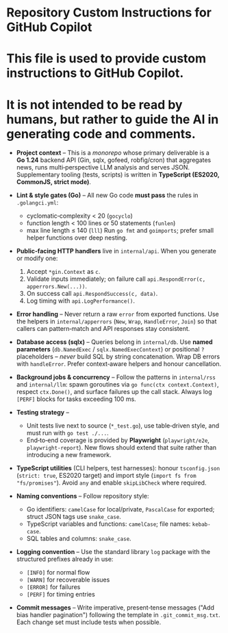 # Repository Custom Instructions for GitHub Copilot

# This file is used to provide custom instructions to GitHub Copilot.
# It is not intended to be read by humans, but rather to guide the AI in generating code and comments.

- **Project context** – This is a *monorepo* whose primary deliverable is a **Go 1.24** backend API (Gin, sqlx, gofeed, robfig/cron) that aggregates news, runs multi‑perspective LLM analysis and serves JSON.  Supplementary tooling (tests, scripts) is written in **TypeScript (ES2020, CommonJS, strict mode)**.

- **Lint & style gates (Go)** – All new Go code **must pass** the rules in `.golangci.yml`:
  - cyclomatic‑complexity < 20 (`gocyclo`)
  - function length < 100 lines or 50 statements (`funlen`)
  - max line length ≤ 140 (`lll`)
  Run `go fmt` and `goimports`; prefer small helper functions over deep nesting.

- **Public‑facing HTTP handlers** live in `internal/api`.  When you generate or modify one:
  1. Accept `*gin.Context` as `c`.
  2. Validate inputs immediately; on failure call `api.RespondError(c, apperrors.New(...))`.
  3. On success call `api.RespondSuccess(c, data)`.
  4. Log timing with `api.LogPerformance()`.

- **Error handling** – Never return a raw `error` from exported functions.  Use the helpers in `internal/apperrors` (`New`, `Wrap`, `HandleError`, `Join`) so that callers can pattern‑match and API responses stay consistent.

- **Database access (sqlx)** – Queries belong in `internal/db`.  Use **named parameters** (`db.NamedExec` / `sqlx.NamedExecContext`) or positional `?` placeholders – *never* build SQL by string concatenation.  Wrap DB errors with `handleError`.  Prefer context‑aware helpers and honour cancellation.

- **Background jobs & concurrency** – Follow the patterns in `internal/rss` and `internal/llm`: spawn goroutines via `go func(ctx context.Context)`, respect `ctx.Done()`, and surface failures up the call stack.  Always log `[PERF]` blocks for tasks exceeding 100 ms.

- **Testing strategy** –
  - Unit tests live next to source (`*_test.go`), use table‑driven style, and must run with `go test ./...`.
  - End‑to‑end coverage is provided by **Playwright** (`playwright/e2e`, `playwright-report`).  New flows should extend that suite rather than introducing a new framework.

- **TypeScript utilities** (CLI helpers, test harnesses): honour `tsconfig.json` (`strict: true`, ES2020 target) and import style (`import fs from "fs/promises"`).  Avoid `any` and enable `skipLibCheck` where required.

- **Naming conventions** – Follow repository style:
  - Go identifiers: `camelCase` for local/private, `PascalCase` for exported; struct JSON tags use `snake_case`.
  - TypeScript variables and functions: `camelCase`; file names: `kebab-case`.
  - SQL tables and columns: `snake_case`.

- **Logging convention** – Use the standard library `log` package with the structured prefixes already in use:
  - `[INFO]` for normal flow
  - `[WARN]` for recoverable issues
  - `[ERROR]` for failures
  - `[PERF]` for timing entries

- **Commit messages** – Write imperative, present‑tense messages ("Add bias handler pagination") following the template in `.git_commit_msg.txt`.  Each change set must include tests when possible.